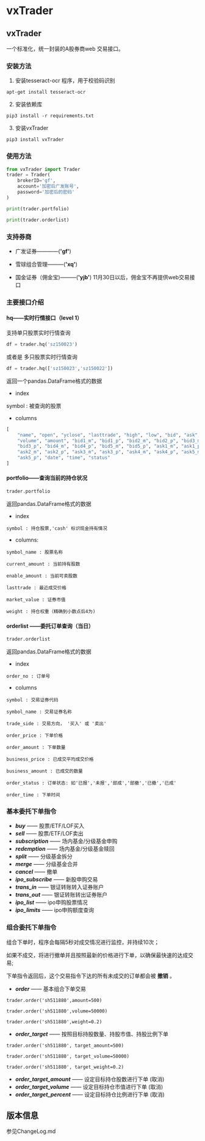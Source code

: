 # vxTrader

## vxTrader

一个标准化，统一封装的A股券商web 交易接口。

### 安装方法

1. 安装tesseract-ocr 程序，用于校验码识别
```
apt-get install tesseract-ocr
```

2. 安装依赖库
```
pip3 install -r requirements.txt
```
3. 安装vxTrader

```
pip3 install vxTrader
```

### 使用方法

```python
from vxTrader import Trader
trader = Trader(
    brokerID='gf',
    account='加密后广发账号',
    password='加密后的密码'
)

print(trader.portfolio)

print(trader.orderlist)

```

### 支持券商

* 广发证券————(__'gf'__)  
* 雪球组合管理———(__'xq'__)
   
* 国金证券（佣金宝)———(__'yjb'__)   11月30日以后，佣金宝不再提供web交易接口

### 主要接口介绍

#### hq——实时行情接口（level 1）

支持单只股票实时行情查询

```python
df = trader.hq('sz150023')
```
或者是 多只股票实时行情查询
```python
df = trader.hq(['sz150023','sz150022'])
```
返回一个pandas.DataFrame格式的数据
* index

symbol : 被查询的股票

* columns

```python
[
    "name", "open", "yclose", "lasttrade", "high", "low", "bid", "ask",
    "volume", "amount", "bid1_m", "bid1_p", "bid2_m", "bid2_p", "bid3_m",
    "bid3_p", "bid4_m", "bid4_p", "bid5_m", "bid5_p", "ask1_m", "ask1_p",
    "ask2_m", "ask2_p", "ask3_m", "ask3_p", "ask4_m", "ask4_p", "ask5_m",
    "ask5_p", "date", "time", "status"
]
```

#### portfolio——查询当前的持仓状况

```python
trader.portfolio
```

返回pandas.DataFrame格式的数据
* index 

```
symbol : 持仓股票,'cash' 标识现金持有情况
```

* columns:

```
symbol_name : 股票名称

current_amount : 当前持有股数

enable_amount : 当前可卖股数

lasttrade : 最近成交价格

market_value : 证券市值

weight : 持仓权重（精确到小数点后4为)

```

#### orderlist ——委托订单查询（当日）

```python
trader.orderlist
```
返回pandas.DataFrame格式的数据

* index 

```
order_no : 订单号
```
* columns

```
symbol : 交易证券代码

symbol_name : 交易证券名称

trade_side : 交易方向， '买入' 或 '卖出'

order_price : 下单价格

order_amount : 下单数量

business_price : 已成交平均成交价格

business_amount : 已成交的数量

order_status : 订单状态: 如'已报','未报','部成','部撤','已撤','已成'

order_time : 下单时间
```

### 基本委托下单指令

* ___buy___   —— 股票/ETF/LOF买入
* ___sell___  —— 股票/ETF/LOF卖出
* ___subscription___ —— 场内基金/分级基金申购
* ___redemption___ —— 场内基金/分级基金赎回
* ___split___ —— 分级基金拆分
* ___merge___ —— 分级基金合并
* ___cancel___ —— 撤单
* ___ipo_subscribe___ —— 新股申购交易
* ___trans_in___ —— 银证转账转入证券账户
* ___trans_out___ —— 银证转账转出证券账户
* ___ipo_list___ —— ipo申购股票情况
* ___ipo_limits___ —— ipo申购额度查询

### 组合委托下单指令

组合下单时，程序会每隔5秒对成交情况进行监控，并持续10次；

如果不成交，将进行撤单并且按照最新的价格进行下单，以确保最快速的达成交易;

下单指令返回后，这个交易指令下达的所有未成交的订单都会被 __撤销__ 。

* ___order___ —— 基本组合下单交易
```
trader.order('sh511880',amount=500)

trader.order('sh511880',volume=50000)

trader.order('sh511880',weight=0.2)

```
* ___order_target___ —— 按照目标持股数量、持股市值、持股比例下单
```
trader.order('sh511880', target_amount=500)

trader.order('sh511880', target_volume=50000)

trader.order('sh511880', target_weight=0.2)

```

* ___order_target_amount___ —— 设定目标持仓股数进行下单 (取消)
* ___order_target_volume___ —— 设定目标持仓市值进行下单 (取消)
* ___order_target_percent___ —— 设定目标持仓比例进行下单 (取消)


## 版本信息

参见ChangeLog.md